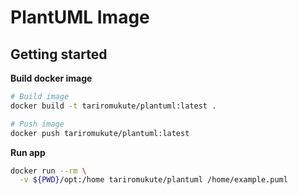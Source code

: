 # PlantUML Image

## Getting started

**Build docker image**

```bash
# Build image
docker build -t tariromukute/plantuml:latest .

# Push image
docker push tariromukute/plantuml:latest
```

**Run app**

```bash
docker run --rm \
  -v ${PWD}/opt:/home tariromukute/plantuml /home/example.puml
```